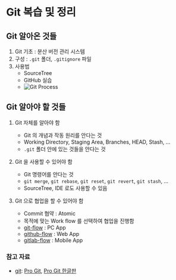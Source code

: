 # Git 복습 및 정리 

## Git 알아온 것들

1. Git 기초 : 분산 버전 관리 시스템
3. 구성 : `.git` 폴더, `.gitignore` 파일
4. 사용법
    - SourceTree
    - GitHub 실습
    - ![Git Process](https://miro.medium.com/max/1400/1*xxrQH91p-WH5a9w9cSFxYg.png)

## Git 알아야 할 것들

1. Git 자체를 알아야 함
    - Git 의 개념과 작동 원리를 안다는 것
    - Working Directory, Staging Area, Branches, HEAD, Stash, ...
    - `.git` 폴더 안에 있는 것들을 안다는 것
2. Git 을 사용할 수 있어야 함
    - Git 명령어를 안다는 것
    - `git merge`, `git rebase`, `git reset`, `git revert`, `git stash`, ...
    - SourceTree, IDE 로도 사용할 수 있음
3. Git 으로 협업을 할 수 있어야 함
    - Commit 협약 : Atomic 
    - 목적에 맞는 Work flow 를 선택하여 협업을 진행함

    * [git-flow](https://www.atlassian.com/git/tutorials/comparing-workflows/gitflow-workflow) : PC App
    * [github-flow](https://guides.github.com/introduction/flow/) : Web App
    * [gitlab-flow](https://docs.gitlab.com/ee/topics/gitlab_flow.html) : Mobile App

### 참고 자료

* [git](https://git-scm.com): [Pro Git](https://git-scm.com/book/en/v2), [Pro Git 한글판](https://git-scm.com/book/ko/v2)